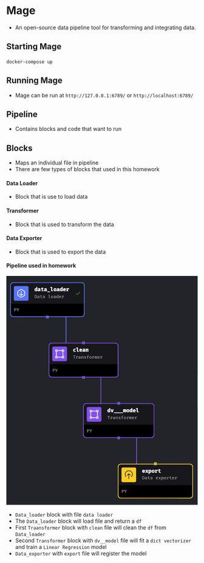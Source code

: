 # Mage
- An open-source data pipeline tool for transforming and integrating data.

## Starting Mage
`docker-compose up`

## Running Mage
- Mage can be run at `http://127.0.0.1:6789/` or `http://localhost:6789/`

## Pipeline
- Contains blocks and code that want to run

## Blocks
- Maps an individual file in pipeline
- There are few types of blocks that used in this homework
  
#### Data Loader
- Block that is use to load data

#### Transformer
- Block that is used to transform the data
  
#### Data Exporter
- Block that is used to export the data

#### Pipeline used in homework
![image](/cohorts/2024/03-orchestration/homework/mlops/homework3/images/1.JPG)

- `Data_loader` block with file `data loader`
- The `Data_loader` block will load file and return a `df`
- First `Traansformer` block with `clean` file will clean the `df` from `Data_loader`
- Second `Transformer` block with `dv__model` file will fit a `dict vectorizer` and train a `Linear Regression` model
- `Data_exporter` with `export` file will register the model 
